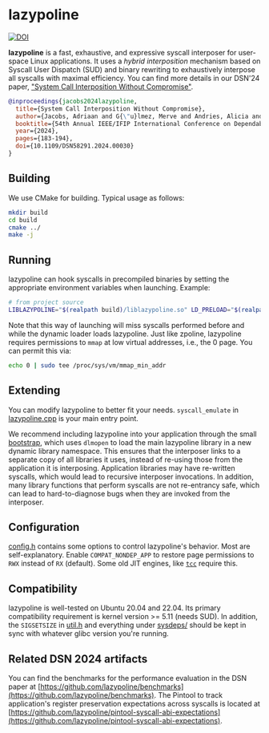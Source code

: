 # lazypoline

[![DOI](https://zenodo.org/badge/DOI/10.5281/zenodo.10372035.svg)](https://doi.org/10.5281/zenodo.10372035)

**lazypoline** is a fast, exhaustive, and expressive syscall interposer for user-space Linux applications. It uses a _hybrid interposition_ mechanism based on Syscall User Dispatch (SUD) and binary rewriting to exhaustively interpose all syscalls with maximal efficiency. You can find more details in our DSN'24 paper, ["System Call Interposition Without Compromise"](https://adriaanjacobs.github.io/files/dsn24lazypoline.pdf).

```bibtex
@inproceedings{jacobs2024lazypoline,
  title={System Call Interposition Without Compromise},
  author={Jacobs, Adriaan and G{\"u}lmez, Merve and Andries, Alicia and Volckaert, Stijn and Voulimeneas, Alexios},
  booktitle={54th Annual IEEE/IFIP International Conference on Dependable Systems and Networks (DSN)}, 
  year={2024},
  pages={183-194},
  doi={10.1109/DSN58291.2024.00030}
}
```

## Building
We use CMake for building. Typical usage as follows:
```bash
mkdir build
cd build
cmake ../
make -j
```

## Running
lazypoline can hook syscalls in precompiled binaries by setting the appropriate environment variables when launching. Example:
```bash
# from project source
LIBLAZYPOLINE="$(realpath build)/liblazypoline.so" LD_PRELOAD="$(realpath build)/libbootstrap.so" <some binary>
```

Note that this way of launching will miss syscalls performed before and while the dynamic loader loads lazypoline.
Just like zpoline, lazypoline requires permissions to `mmap` at low virtual addresses, i.e., the 0 page. You can permit this via:
```bash
echo 0 | sudo tee /proc/sys/vm/mmap_min_addr
```

## Extending
You can modify lazypoline to better fit your needs. `syscall_emulate` in [lazypoline.cpp](/lazypoline.cpp) is your main entry point. 

We recommend including lazypoline into your application through the small [bootstrap](/bootstrap_runtime.cpp), which uses `dlmopen` to load the main lazypoline library in a new dynamic library namespace. This ensures that the interposer links to a separate copy of all libraries it uses, instead of re-using those from the application it is interposing. Application libraries may have re-written syscalls, which would lead to recursive interposer invocations. In addition, many library functions that perform syscalls are not re-entrancy safe, which can lead to hard-to-diagnose bugs when they are invoked from the interposer. 

## Configuration
[config.h](/config.h) contains some options to control lazypoline's behavior. Most are self-explanatory. Enable `COMPAT_NONDEP_APP` to restore page permissions to `RWX` instead of `RX` (default). Some old JIT engines, like [`tcc`](https://bellard.org/tcc/) require this.

## Compatibility
lazypoline is well-tested on Ubuntu 20.04 and 22.04. Its primary compatibility requirement is kernel version >= 5.11 (needs SUD). In addition, the `SIGSETSIZE` in [util.h](/util.h) and everything under [sysdeps/](/sysdeps/) should be kept in sync with whatever glibc version you're running. 

## Related DSN 2024 artifacts
You can find the benchmarks for the performance evaluation in the DSN paper at [https://github.com/lazypoline/benchmarks](https://github.com/lazypoline/benchmarks). The Pintool to track application's register preservation expectations across syscalls is located at [https://github.com/lazypoline/pintool-syscall-abi-expectations](https://github.com/lazypoline/pintool-syscall-abi-expectations). 
